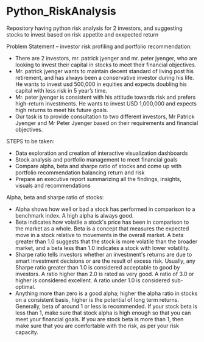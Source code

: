 # Python_RiskAnalysis
Repository having python risk analysis for 2 investors, and suggesting stocks to invest based on risk appetite and exxpected return

Problem Statement – investor risk profiling and portfolio recommendation:

* There are 2 investors, mr. patrick jyenger and mr. peter jyenger, who are looking to invest their capital in stocks to meet their financial objectives.
* Mr. patrick jyenger wants to maintain decent standard of living post his retirement, and has always been a conservative investor during his life. 
He wants to invest usd 500,000 in equities and expects doubling his capital with less risk in 5 year’s time.
* Mr. peter jyenger is consistent with his attitude towards risk and prefers high-return investments. He wants to invest USD 1,000,000 and expects high returns 
to meet his future goals.
* Our task is to provide consultation to two different investors, Mr Patrick Jyenger and Mr Peter Jyenger based on their requirements and financial objectives. 

STEPS to be taken:

* Data exploration and creation of interactive visualization dashboards
* Stock analysis and portfolio management to meet financial goals
* Compare alpha, beta and sharpe ratio of stocks and come up with portfolio recommendation balancing return and risk
* Prepare an executive report summarizing all the findings, insights, visuals and recommendations 

Alpha, beta and sharpe ratio of stocks:

* Alpha shows how well or bad a stock has performed in comparison to a benchmark index. A high alpha is always good.
* Beta indicates how volatile a stock's price has been in comparison to the market as a whole. Beta is a concept that measures the expected move in a stock 
relative to movements in the overall market. A beta greater than 1.0 suggests that the stock is more volatile than the broader market, and a beta less than 1.0 indicates a stock with lower volatility.
* Sharpe ratio tells investors whether an investment's returns are due to smart investment decisions or are the result of excess risk. Usually, any Sharpe ratio greater than 1.0 is considered acceptable to good by investors. A ratio higher than 2.0 is rated as very good. A ratio of 3.0 or higher is considered excellent. A ratio under 1.0 is considered sub-optimal.
* Anything more than zero is a good alpha; higher the alpha ratio in stocks on a consistent basis, higher is the potential of long term returns. Generally, beta of around 1 or less is recommended. If your stock beta is less than 1, make sure that stock alpha is high enough so that you can meet your financial goals. If you are stock beta is more than 1, then make sure that you are comfortable with the risk, as per your risk capacity.








